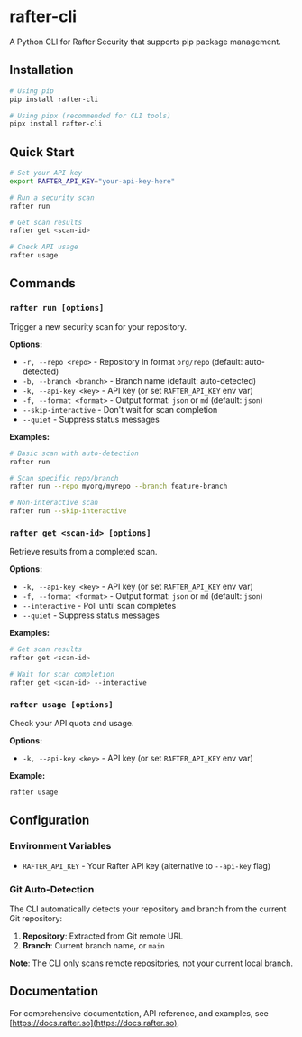 # rafter-cli

A Python CLI for Rafter Security that supports pip package management.

## Installation

```bash
# Using pip
pip install rafter-cli

# Using pipx (recommended for CLI tools)
pipx install rafter-cli
```

## Quick Start

```bash
# Set your API key
export RAFTER_API_KEY="your-api-key-here"

# Run a security scan
rafter run

# Get scan results
rafter get <scan-id>

# Check API usage
rafter usage
```

## Commands

### `rafter run [options]`

Trigger a new security scan for your repository.

**Options:**
- `-r, --repo <repo>` - Repository in format `org/repo` (default: auto-detected)
- `-b, --branch <branch>` - Branch name (default: auto-detected)
- `-k, --api-key <key>` - API key (or set `RAFTER_API_KEY` env var)
- `-f, --format <format>` - Output format: `json` or `md` (default: `json`)
- `--skip-interactive` - Don't wait for scan completion
- `--quiet` - Suppress status messages

**Examples:**
```bash
# Basic scan with auto-detection
rafter run

# Scan specific repo/branch
rafter run --repo myorg/myrepo --branch feature-branch

# Non-interactive scan
rafter run --skip-interactive
```

### `rafter get <scan-id> [options]`

Retrieve results from a completed scan.

**Options:**
- `-k, --api-key <key>` - API key (or set `RAFTER_API_KEY` env var)
- `-f, --format <format>` - Output format: `json` or `md` (default: `json`)
- `--interactive` - Poll until scan completes
- `--quiet` - Suppress status messages

**Examples:**
```bash
# Get scan results
rafter get <scan-id>

# Wait for scan completion
rafter get <scan-id> --interactive
```

### `rafter usage [options]`

Check your API quota and usage.

**Options:**
- `-k, --api-key <key>` - API key (or set `RAFTER_API_KEY` env var)

**Example:**
```bash
rafter usage
```

## Configuration

### Environment Variables

- `RAFTER_API_KEY` - Your Rafter API key (alternative to `--api-key` flag)

### Git Auto-Detection

The CLI automatically detects your repository and branch from the current Git repository:

1. **Repository**: Extracted from Git remote URL
2. **Branch**: Current branch name, or `main`

**Note**: The CLI only scans remote repositories, not your current local branch.

## Documentation

For comprehensive documentation, API reference, and examples, see [https://docs.rafter.so](https://docs.rafter.so). 